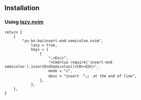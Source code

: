 ## Installation
### Using [lazy.nvim](https://github.com/folke/lazy.nvim)
```:lua
return {
    {
        "yu-ko-ba/insert-end-semicolon.nvim",
            lazy = true,
            keys = {
                {
                    ";<Esc>",
                    "<Cmd>lua require('insert-end-semicolon').insertEndSemicolon()<CR><ESC>",
                    mode = "i",
                    desc = "insert 「;」 at the end of line",
                },
            },
    },
}
```
